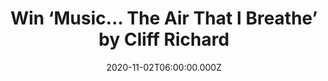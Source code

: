 ---
campaign-uuid: "c-d8bdb9f5-c654-4d8c-b820-3544087509af"
type: "Competition"
category: "Music"
date: "2020-11-02T06:00:00.000Z"
end-date: "2020-12-02T23:59:00.000Z"
disable-form: false
is_promoted: false
has_entry_page: true
title: "Win ‘Music... The Air That I Breathe’ by Cliff Richard"
competition-description: "<p>In order to celebrate his 80th Birthday.. Cliff Richard\
  \ is back with a brand new album called:  ‘Music... The Air That I Breathe’ and\
  \ we have one copy for you. The new album shows Cliff Richard amazing versatility\
  \ with two newly written songs, ‘Falling For You’ and ‘PS Please’ as well as a selection\
  \ of new interpretations of songs originally by his favourite artists.</p>\n<p>Click\
  \ below for a chance to win.</p>\n"
hero-header: "Win ‘Music... The Air That I Breathe’ by Cliff Richard"
terms-confirmation: "N/A"
banner-img: "https://assets.expresslyapp.com/asset-6641a724-a67a-4712-9e4d-e2abbebb083f.jpg"
logo-left-href: "aaa.nme.com"
logo-left-image: "https://assets.expresslyapp.com/asset-77a52467-79b6-4755-a4df-815df40d1075.jpg"
logo-left-title: "NME AAA"
bg-image-hero: "https://assets.expresslyapp.com/asset-49e320c4-7af8-4b1f-b1d8-965f8f62775a.jpg"
bg-image-first: "https://assets.expresslyapp.com/asset-4b9a357c-09c5-41fe-9019-88006e68cbe9.jpg"
section1-content: "<p>Sir Cliff Richard celebrates his 80th Birthday with the release\
  \ of ‘Music… The Air That I Breathe’.The new album shows Cliff Richard amazing versatility\
  \ with two newly written songs, ‘Falling For You’ and ‘PS Please’ as well as a selection\
  \ of new interpretations of songs originally by his favourite artists, including\
  \ The Beatles’ ‘Here Comes The Sun’ and The Bee Gees’ ‘Too Much Heaven’.</p>\_\n\
  <p>Additionally, there are five duets with Bonnie Tyler, The Bellamy Brothers, Sheila\
  \ Walsh, The Piano Guys and Albert Hammond on the track that inspired the album\
  \ title The Air That I Breathe.</p>\n<p>Click below for a chance to win.</p>\n"
entry-title: "Win ‘Music... The Air That I Breathe’ by Cliff Richard"
entry-content: "<p>Enter the draw to win ‘Music... The Air That I Breathe’ by Cliff\
  \ Richard by completing the form below before 23:59 on the 2nd of December 2020.</p>\n"
has-winner: false
prize-description: "‘Music... The Air That I Breathe’ by Cliff Richard"
special-conditions: "Multiple entries are allowed up to one every day.\r\n\r\nThis\
  \ competition is also available on: https://club.expressly.io/competitions/\r\n\
  cliff-richard-new-album-giveaway"
country-restrictions:
- "GB"
---